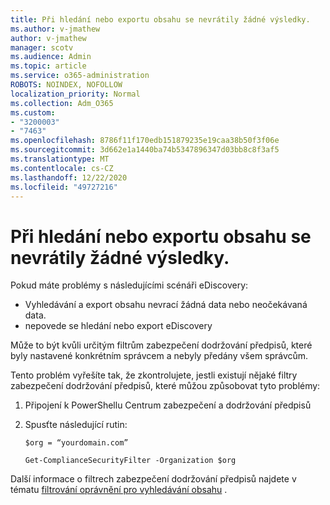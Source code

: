 ```yaml
---
title: Při hledání nebo exportu obsahu se nevrátily žádné výsledky.
ms.author: v-jmathew
author: v-jmathew
manager: scotv
ms.audience: Admin
ms.topic: article
ms.service: o365-administration
ROBOTS: NOINDEX, NOFOLLOW
localization_priority: Normal
ms.collection: Adm_O365
ms.custom:
- "3200003"
- "7463"
ms.openlocfilehash: 8786f11f170edb151879235e19caa38b50f3f06e
ms.sourcegitcommit: 3d662e1a1440ba74b5347896347d03bb8c8f3af5
ms.translationtype: MT
ms.contentlocale: cs-CZ
ms.lasthandoff: 12/22/2020
ms.locfileid: "49727216"
---
```

# <a name="no-results-returned-during-content-searchexport"></a>Při hledání nebo exportu obsahu se nevrátily žádné výsledky.

Pokud máte problémy s následujícími scénáři eDiscovery:

- Vyhledávání a export obsahu nevrací žádná data nebo neočekávaná data.
- nepovede se hledání nebo export eDiscovery

Může to být kvůli určitým filtrům zabezpečení dodržování předpisů, které byly nastavené konkrétním správcem a nebyly předány všem správcům.

Tento problém vyřešíte tak, že zkontrolujete, jestli existují nějaké filtry zabezpečení dodržování předpisů, které můžou způsobovat tyto problémy:

1. Připojení k PowerShellu Centrum zabezpečení a dodržování předpisů
2. Spusťte následující rutin:

    `$org = “yourdomain.com”`

    `Get-ComplianceSecurityFilter -Organization $org`

Další informace o filtrech zabezpečení dodržování předpisů najdete v tématu [filtrování oprávnění pro vyhledávání obsahu](https://docs.microsoft.com/microsoft-365/compliance/permissions-filtering-for-content-search) .
